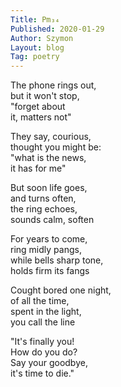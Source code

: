 ```yaml
---
Title: Pm₃₄  
Published: 2020-01-29
Author: Szymon  
Layout: blog  
Tag: poetry  
---
```

The phone rings out,  
but it won't stop,  
"forget about  
it, matters not"  

They say, courious,  
thought you might be:  
"what is the news,  
it has for me"  

But soon life goes,  
and turns often,  
the ring echoes,  
sounds calm, soften  

For years to come,  
ring midly pangs,  
while bells sharp tone,  
holds firm its fangs  

Cought bored one night,  
of all the time,  
spent in the light,  
you call the line  

"It's finally you!  
How do you do?  
Say your goodbye,  
it's time to die."  

